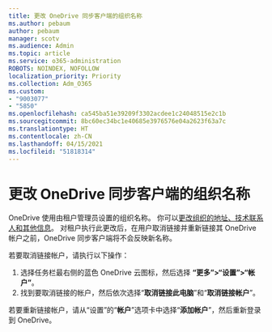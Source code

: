 ```yaml
---
title: 更改 OneDrive 同步客户端的组织名称
ms.author: pebaum
author: pebaum
manager: scotv
ms.audience: Admin
ms.topic: article
ms.service: o365-administration
ROBOTS: NOINDEX, NOFOLLOW
localization_priority: Priority
ms.collection: Adm_O365
ms.custom:
- "9003077"
- "5850"
ms.openlocfilehash: ca545ba51e39209f3302acdee1c24048515e2c1b
ms.sourcegitcommit: 8bc60ec34bc1e40685e3976576e04a2623f63a7c
ms.translationtype: HT
ms.contentlocale: zh-CN
ms.lasthandoff: 04/15/2021
ms.locfileid: "51818314"
---
```

# <a name="change-the-organization-name-for-the-onedrive-sync-client"></a>更改 OneDrive 同步客户端的组织名称

OneDrive 使用由租户管理员设置的组织名称。  你可以[更改组织的地址、技术联系人和其他信息](https://docs.microsoft.com/microsoft-365/admin/manage/change-address-contact-and-more)。 对租户执行此更改后，在用户取消链接并重新链接其 OneDrive 帐户之前，OneDrive 同步客户端将不会反映新名称。

若要取消链接帐户，请执行以下操作：

1. 选择任务栏最右侧的蓝色 OneDrive 云图标，然后选择 **“更多”>“设置”>“帐户”**。
2. 找到要取消链接的帐户，然后依次选择“**取消链接此电脑**”和“**取消链接帐户**”。

若要重新链接帐户，请从“设置”的“**帐户**”选项卡中选择“**添加帐户**”，然后重新登录到 OneDrive。